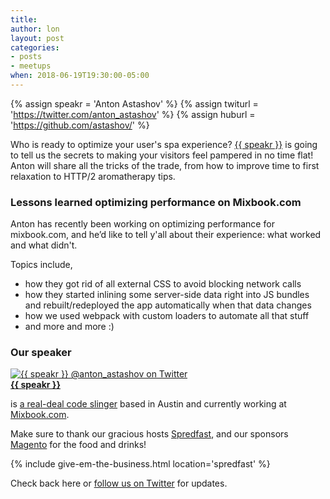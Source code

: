 ```yaml
---
title: 
author: lon
layout: post
categories:
- posts
- meetups
when: 2018-06-19T19:30:00-05:00
---
```


{% assign speakr = 'Anton Astashov' %}
{% assign twiturl = 'https://twitter.com/anton_astashov' %}
{% assign huburl = 'https://github.com/astashov/' %}

Who is ready to optimize your user's spa experience? <a href="{{ twiturl }}">{{ speakr }}</a>
is going to tell us the secrets to making your visitors feel pampered in no time
flat! Anton will share all the tricks of the trade, from how to improve time to
first relaxation to HTTP/2 aromatherapy tips.

### Lessons learned optimizing performance on Mixbook.com

Anton has recently been working on optimizing performance for mixbook.com, and
he’d like to tell y'all about their experience: what worked and what didn't.

Topics include,

* how they got rid of all external CSS to avoid blocking network calls
* how they started inlining some server-side data right into JS bundles and
rebuilt/redeployed the app automatically when that data changes
* how we used webpack with custom loaders to automate all that stuff
* and more and more :)

### Our speaker

<div class="media-object speaker-bio">
  <a href="{{ twiturl }}">
    <img alt="{{ speakr }} @anton_astashov on Twitter"
      src="https://avatars3.githubusercontent.com/u/12795?v=3&s=400" />
  </a>
  <div>
  <a href="{{ twiturl }}"><strong>{{ speakr }}</strong></a>

  is <a href="{{ huburl }}">a real-deal code slinger</a> based in Austin and
  currently working at <a href="http://www.mixbook.com">Mixbook.com</a>.
  </div>
</div>

Make sure to thank our gracious hosts [Spredfast][], and our sponsors
[Magento][] for the food and drinks!

{% include give-em-the-business.html location='spredfast' %}

Check back here or <a href="{{ site.twitter.url }}">follow us on Twitter</a>
for updates.

[Magento]: https://magento.com/careers
[Spredfast]: https://www.spredfast.com/

